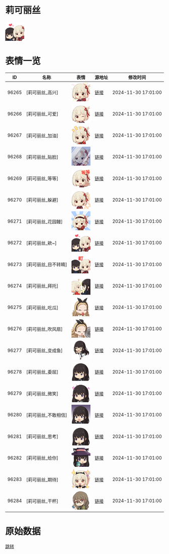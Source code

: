 # 莉可丽丝

<img src="./cover.png" height="60" alt="cover" />

# 表情一览

|ID|名称|表情|源地址|修改时间|
|----|----|----|----|----|
|96265|[莉可丽丝_高兴]|<img src="./pic/096265_%5B莉可丽丝_高兴%5D.png" height="60" alt="高兴"/>|[链接](https://i0.hdslb.com/bfs/garb/2200c3d911f12344e9b20cbae6061fe0ae0f552f.png)|2024-11-30 17:01:00|
|96266|[莉可丽丝_可爱]|<img src="./pic/096266_%5B莉可丽丝_可爱%5D.png" height="60" alt="可爱"/>|[链接](https://i0.hdslb.com/bfs/garb/efe573f2025c930518d2cd392c40167cf501b913.png)|2024-11-30 17:01:00|
|96267|[莉可丽丝_加油]|<img src="./pic/096267_%5B莉可丽丝_加油%5D.png" height="60" alt="加油"/>|[链接](https://i0.hdslb.com/bfs/garb/e798671ed5ffc1ca4a31eeab50054ce7e259f95b.png)|2024-11-30 17:01:00|
|96268|[莉可丽丝_贴脸]|<img src="./pic/096268_%5B莉可丽丝_贴脸%5D.png" height="60" alt="贴脸"/>|[链接](https://i0.hdslb.com/bfs/garb/f4e5fb67c393ddb3cd53a280ec343b3cdbac9f87.png)|2024-11-30 17:01:00|
|96269|[莉可丽丝_等等]|<img src="./pic/096269_%5B莉可丽丝_等等%5D.png" height="60" alt="等等"/>|[链接](https://i0.hdslb.com/bfs/garb/c7fec478e6977f66ec2916b0d76814c4ca4728d4.png)|2024-11-30 17:01:00|
|96270|[莉可丽丝_躲避]|<img src="./pic/096270_%5B莉可丽丝_躲避%5D.png" height="60" alt="躲避"/>|[链接](https://i0.hdslb.com/bfs/garb/fc76df60c12401984cb5288dc51a5718077e842e.png)|2024-11-30 17:01:00|
|96271|[莉可丽丝_花园鳗]|<img src="./pic/096271_%5B莉可丽丝_花园鳗%5D.png" height="60" alt="花园鳗"/>|[链接](https://i0.hdslb.com/bfs/garb/0e967e2a7ddc218162bbab92aab55130c4becd6c.png)|2024-11-30 17:01:00|
|96272|[莉可丽丝_欸~]|<img src="./pic/096272_%5B莉可丽丝_欸~%5D.png" height="60" alt="欸~"/>|[链接](https://i0.hdslb.com/bfs/garb/5386eaa571d1ba28c9517bee076d201e831c09fe.png)|2024-11-30 17:01:00|
|96273|[莉可丽丝_目不转睛]|<img src="./pic/096273_%5B莉可丽丝_目不转睛%5D.png" height="60" alt="目不转睛"/>|[链接](https://i0.hdslb.com/bfs/garb/fce6ce4bee73aeb78ee6986f49f6df2a91a5c94a.png)|2024-11-30 17:01:00|
|96274|[莉可丽丝_拜托]|<img src="./pic/096274_%5B莉可丽丝_拜托%5D.png" height="60" alt="拜托"/>|[链接](https://i0.hdslb.com/bfs/garb/87324fcdc3eaba4bcddc1192bfc8cf87b9677482.png)|2024-11-30 17:01:00|
|96275|[莉可丽丝_吃瓜]|<img src="./pic/096275_%5B莉可丽丝_吃瓜%5D.png" height="60" alt="吃瓜"/>|[链接](https://i0.hdslb.com/bfs/garb/09cd63a7a8bbb346ad148ce6361cf8cc5f96e71d.png)|2024-11-30 17:01:00|
|96276|[莉可丽丝_吹风扇]|<img src="./pic/096276_%5B莉可丽丝_吹风扇%5D.png" height="60" alt="吹风扇"/>|[链接](https://i0.hdslb.com/bfs/garb/996c28fb262a047b4fa558e4ffade7d8040024f5.png)|2024-11-30 17:01:00|
|96277|[莉可丽丝_变成鱼]|<img src="./pic/096277_%5B莉可丽丝_变成鱼%5D.png" height="60" alt="变成鱼"/>|[链接](https://i0.hdslb.com/bfs/garb/4cdaf541df405221343744c3c3f1d885963ceff2.png)|2024-11-30 17:01:00|
|96278|[莉可丽丝_委屈]|<img src="./pic/096278_%5B莉可丽丝_委屈%5D.png" height="60" alt="委屈"/>|[链接](https://i0.hdslb.com/bfs/garb/202f8a3e0b2f2a555193adbf0035a5f1169b87c7.png)|2024-11-30 17:01:00|
|96279|[莉可丽丝_微笑]|<img src="./pic/096279_%5B莉可丽丝_微笑%5D.png" height="60" alt="微笑"/>|[链接](https://i0.hdslb.com/bfs/garb/9323e279f4ded4e665fd54bda036f691279863fc.png)|2024-11-30 17:01:00|
|96280|[莉可丽丝_不敢相信]|<img src="./pic/096280_%5B莉可丽丝_不敢相信%5D.png" height="60" alt="不敢相信"/>|[链接](https://i0.hdslb.com/bfs/garb/175856750e088c4ca9dde175f0309f25510a7b8d.png)|2024-11-30 17:01:00|
|96281|[莉可丽丝_思考]|<img src="./pic/096281_%5B莉可丽丝_思考%5D.png" height="60" alt="思考"/>|[链接](https://i0.hdslb.com/bfs/garb/0653044b33923616fb4a36b80b97f5cebd9c93b1.png)|2024-11-30 17:01:00|
|96282|[莉可丽丝_给你]|<img src="./pic/096282_%5B莉可丽丝_给你%5D.png" height="60" alt="给你"/>|[链接](https://i0.hdslb.com/bfs/garb/f117aec23c2255e07a31b2fcf8f17ee312dae288.png)|2024-11-30 17:01:00|
|96283|[莉可丽丝_期待]|<img src="./pic/096283_%5B莉可丽丝_期待%5D.png" height="60" alt="期待"/>|[链接](https://i0.hdslb.com/bfs/garb/b966807b24e67bf0ef1fa5a834f25adf61898765.png)|2024-11-30 17:01:00|
|96284|[莉可丽丝_干杯]|<img src="./pic/096284_%5B莉可丽丝_干杯%5D.png" height="60" alt="干杯"/>|[链接](https://i0.hdslb.com/bfs/garb/3dff5d0706f088f203f2ae8046e9d923e33b1ccc.png)|2024-11-30 17:01:00|

# 原始数据

[跳转](./raw.json)

